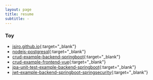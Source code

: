 ```yaml
---
layout: page
title: resume
subtitle: -
---
```


### Toy
- [jsjro.github.io](https://github.com/jsjro/jsjro.github.io){:target="_blank"}
- [nodejs-postgresql](https://github.com/jsjro/nodejs-postgresql){:target="_blank"}
- [crud-example-backend-springboot](https://github.com/jsjro/crud-example-backend-springboot){:target="_blank"}
- [crud-example-frontend-vue](https://github.com/jsjro/crud-example-frontend-vue){:target="_blank"}
- [jpa-unit-test-example-backend-springboot](https://github.com/jsjro/jpa-unit-test-example-backend-springboot){:target="_blank"}
- [jwt-example-backend-springboot-springsecurity](https://github.com/jsjro/jwt-example-backend-springboot-springsecurity){:target="_blank"}
